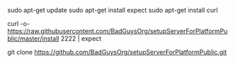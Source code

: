

sudo apt-get update
sudo apt-get install expect
sudo apt-get install curl

curl -o- https://raw.githubusercontent.com/BadGuysOrg/setupServerForPlatformPublic/master/install 2222 | expect


git clone https://github.com/BadGuysOrg/setupServerForPlatformPublic.git